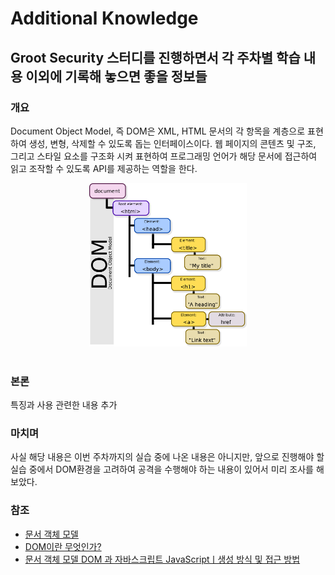 # Additional Knowledge

## Groot Security 스터디를 진행하면서 각 주차별 학습 내용 이외에 기록해 놓으면 좋을 정보들

### 개요
  Document Object Model, 즉 DOM은 XML, HTML 문서의 각 항목을 계층으로 표현하여 생성, 변형, 삭제할 수 있도록 돕는 인터페이스이다. 웹 페이지의 콘텐츠 및 구조, 그리고 스타일 요소를 구조화 시켜 표현하여 프로그래밍 언어가 해당 문서에 접근하여 읽고 조작할 수 있도록 API를 제공하는 역할을 한다.
  <center><img src="/assets/230711/DOM.png" width="50%" height="50%" alt="DOM_Hierachy"></center><br/>

### 본론
  특징과 사용 관련한 내용 추가

### 마치며
  사실 해당 내용은 이번 주차까지의 실습 중에 나온 내용은 아니지만, 앞으로 진행해야 할 실습 중에서 DOM환경을 고려하여 공격을 수행해야 하는 내용이 있어서 미리 조사를 해 보았다.

### 참조
  * [문서 객체 모델](https://ko.wikipedia.org/wiki/문서_객체_모델)
  * [DOM이란 무엇인가?](https://velog.io/@godori/DOM이란-무엇인가)
  * [문서 객체 모델 DOM 과 자바스크립트 JavaScriptㅣ생성 방식 및 접근 방법](https://www.codestates.com/blog/content/dom-javascript)